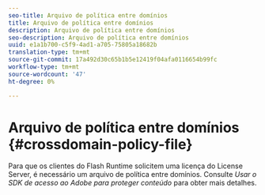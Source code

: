 ```yaml
---
seo-title: Arquivo de política entre domínios
title: Arquivo de política entre domínios
description: Arquivo de política entre domínios
seo-description: Arquivo de política entre domínios
uuid: e1a1b700-c5f9-4ad1-a705-75805a18682b
translation-type: tm+mt
source-git-commit: 17a492d30c65b1b5e12419f04afa0116654b99fc
workflow-type: tm+mt
source-wordcount: '47'
ht-degree: 0%

---
```



# Arquivo de política entre domínios {#crossdomain-policy-file}

Para que os clientes do Flash Runtime solicitem uma licença do License Server, é necessário um arquivo de política entre domínios. Consulte *Usar o SDK de acesso ao Adobe para proteger conteúdo* para obter mais detalhes.
